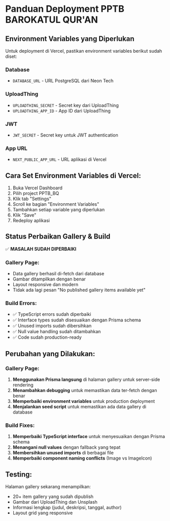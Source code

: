 # Panduan Deployment PPTB BAROKATUL QUR'AN

## Environment Variables yang Diperlukan

Untuk deployment di Vercel, pastikan environment variables berikut sudah diset:

### Database
- `DATABASE_URL` - URL PostgreSQL dari Neon Tech

### UploadThing
- `UPLOADTHING_SECRET` - Secret key dari UploadThing
- `UPLOADTHING_APP_ID` - App ID dari UploadThing

### JWT
- `JWT_SECRET` - Secret key untuk JWT authentication

### App URL
- `NEXT_PUBLIC_APP_URL` - URL aplikasi di Vercel

## Cara Set Environment Variables di Vercel:

1. Buka Vercel Dashboard
2. Pilih project PPTB_BQ
3. Klik tab "Settings"
4. Scroll ke bagian "Environment Variables"
5. Tambahkan setiap variable yang diperlukan
6. Klik "Save"
7. Redeploy aplikasi

## Status Perbaikan Gallery & Build

✅ **MASALAH SUDAH DIPERBAIKI**

### Gallery Page:
- Data gallery berhasil di-fetch dari database
- Gambar ditampilkan dengan benar
- Layout responsive dan modern
- Tidak ada lagi pesan "No published gallery items available yet"

### Build Errors:
- ✅ TypeScript errors sudah diperbaiki
- ✅ Interface types sudah disesuaikan dengan Prisma schema
- ✅ Unused imports sudah dibersihkan
- ✅ Null value handling sudah ditambahkan
- ✅ Code sudah production-ready

## Perubahan yang Dilakukan:

### Gallery Page:
1. **Menggunakan Prisma langsung** di halaman gallery untuk server-side rendering
2. **Menambahkan debugging** untuk memastikan data ter-fetch dengan benar
3. **Memperbaiki environment variables** untuk production deployment
4. **Menjalankan seed script** untuk memastikan ada data gallery di database

### Build Fixes:
1. **Memperbaiki TypeScript interface** untuk menyesuaikan dengan Prisma schema
2. **Menangani null values** dengan fallback yang tepat
3. **Membersihkan unused imports** di berbagai file
4. **Memperbaiki component naming conflicts** (Image vs ImageIcon)

## Testing:

Halaman gallery sekarang menampilkan:
- 20+ item gallery yang sudah dipublish
- Gambar dari UploadThing dan Unsplash
- Informasi lengkap (judul, deskripsi, tanggal, author)
- Layout grid yang responsive 